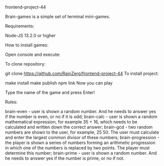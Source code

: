 frontend-project-44

Brain-games is a simple set of terminal mini-games.

Requirements:

Node-JS 13.2.0 or higher

How to install games:

Open console and execute:

To clone repository:

git clone https://github.com/RainZerg/frontend-project-44
To install project:

make install
make publish
npm link
Now you can play

Type the name of the game and press Enter!

Rules:

brain-even - user is shown a random number. And he needs to answer yes if the number is even, or no if it is odd;
brain-calс - user is shown a random mathematical expression, for example 35 + 16, which needs to be calculated and written down the correct answer;
brain-gcd - two random numbers are shown to the user, for example, 25 50. The user must calculate and enter the largest common divisor of these numbers;
brain-progression - the player is shown a series of numbers forming an arithmetic progression in which one of the numbers is replaced by two points. The player must determine this number;
brain-prime - user is shown a random number. And he needs to answer yes if the number is prime, or no if not.
